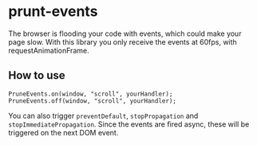prunt-events
============

The browser is flooding your code with events, which could make your page slow.
With this library you only receive the events at 60fps, with requestAnimationFrame.

## How to use
````
PruneEvents.on(window, "scroll", yourHandler);
PruneEvents.off(window, "scroll", yourHandler);
````

You can also trigger `preventDefault`, `stopPropagation` and `stopImmediatePropagation`.
Since the events are fired async, these will be triggered on the next DOM event.